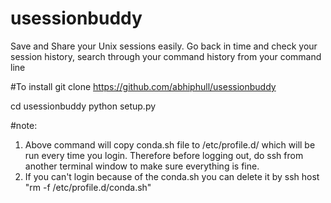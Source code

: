 # usessionbuddy
Save and Share your Unix sessions easily. Go back in time and check your session history, search through your command history from your command line

#To install
git clone https://github.com/abhiphull/usessionbuddy

cd usessionbuddy
python setup.py <usession buddy username> <ip address from you are uploading your session and history>

#note:
1. Above command will copy conda.sh file to /etc/profile.d/ which will be run every time you login. Therefore before logging out, do ssh from another terminal window to make sure everything is fine.
2. If you can't login because of the conda.sh you can delete it by ssh host "rm -f /etc/profile.d/conda.sh"

